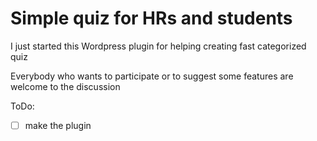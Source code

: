 # Simple quiz for HRs and students
I just started this Wordpress plugin for helping creating fast categorized quiz

Everybody who wants to participate or to suggest some features are welcome to the discussion

ToDo:
- [ ] make the plugin